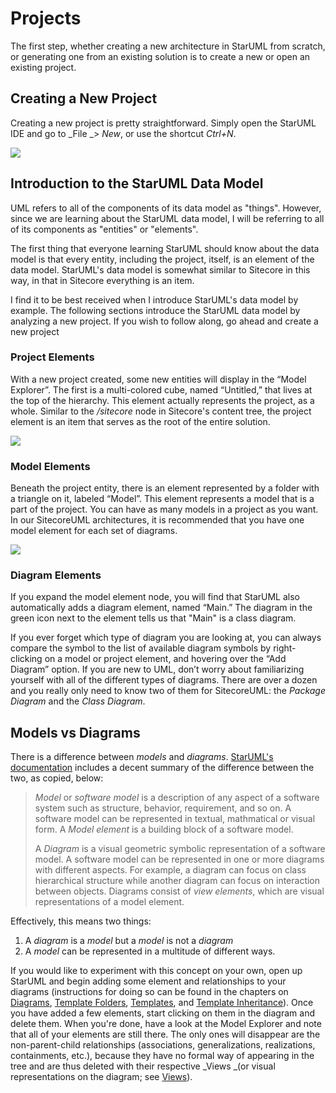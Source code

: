 # Projects

The first step, whether creating a new architecture in StarUML from scratch, or generating one from an existing solution is to create a new or open an existing project.

## Creating a New Project

Creating a new project is pretty straightforward. Simply open the StarUML IDE and go to _File _&gt; _New_, or use the shortcut _Ctrl+N_.

![](https://github.com/zkniebel/SitecoreUML/blob/master/assets/StarUML-NewProject.png?raw=true)

## Introduction to the StarUML Data Model

UML refers to all of the components of its data model as "things". However, since we are learning about the StarUML data model, I will be referring to all of its components as "entities" or "elements".

The first thing that everyone learning StarUML should know about the data model is that every entity, including the project, itself, is an element of the data model. StarUML's data model is somewhat similar to Sitecore in this way, in that in Sitecore everything is an item.

I find it to be best received when I introduce StarUML's data model by example. The following sections introduce the StarUML data model by analyzing a new project. If you wish to follow along, go ahead and create a new project

### Project Elements

With a new project created, some new entities will display in the “Model Explorer”. The first is a multi-colored cube, named “Untitled,” that lives at the top of the hierarchy. This element actually represents the project, as a whole. Similar to the _/sitecore_ node in Sitecore's content tree, the project element is an item that serves as the root of the entire solution.

![](https://github.com/zkniebel/SitecoreUML/blob/master/assets/StarUML-DataModel-Project.png?raw=true)

### Model Elements

Beneath the project entity, there is an element represented by a folder with a triangle on it, labeled “Model”. This element represents a model that is a part of the project. You can have as many models in a project as you want. In our SitecoreUML architectures, it is recommended that you have one model element for each set of diagrams.

![](https://github.com/zkniebel/SitecoreUML/blob/master/assets/StarUML-DataModel-Model.png?raw=true)

### Diagram Elements

If you expand the model element node, you will find that StarUML also automatically adds a diagram element, named “Main.” The diagram in the green icon next to the element tells us that "Main" is a class diagram.

If you ever forget which type of diagram you are looking at, you can always compare the symbol to the list of available diagram symbols by right-clicking on a model or project element, and hovering over the “Add Diagram” option. If you are new to UML, don’t worry about familiarizing yourself with all of the different types of diagrams. There are over a dozen and you really only need to know two of them for SitecoreUML: the _Package Diagram_ and the _Class Diagram_.

## Models vs Diagrams

There is a difference between _models_ and _diagrams_. [StarUML's documentation](http://docs.staruml.io/en/latest/basic-concepts.html#model-vs-diagram) includes a decent summary of the difference between the two, as copied, below:

> _Model_ or _software model_ is a description of any aspect of a software system such as structure, behavior, requirement, and so on. A software model can be represented in textual, mathmatical or visual form. A _Model element_ is a building block of a software model.
>
> A _Diagram_ is a visual geometric symbolic representation of a software model. A software model can be represented in one or more diagrams with different aspects. For example, a diagram can focus on class hierarchical structure while another diagram can focus on interaction between objects. Diagrams consist of _view elements_, which are visual representations of a model element.

Effectively, this means two things:

1. A _diagram_ is a _model_ but a _model_ is not a _diagram_
2. A _model_ can be represented in a multitude of different ways. 

If you would like to experiment with this concept on your own, open up StarUML and begin adding some element and relationships to your diagrams \(instructions for doing so can be found in the chapters on [Diagrams](/guide/diagrams.md), [Template Folders](/guide/template-folders.md), [Templates](/guide/templates.md), and [Template Inheritance](/guide/template-inheritance.md)\).  Once you have added a few elements, start clicking on them in the diagram and delete them. When you're done, have a look at the Model Explorer and note that all of your elements are still there. The only ones will disappear are the non-parent-child relationships \(associations, generalizations, realizations, containments, etc.\), because they have no formal way of appearing in the tree and are thus deleted with their respective _Views _\(or visual representations on the diagram; see [Views](/guide/diagrams.md#views)\).

